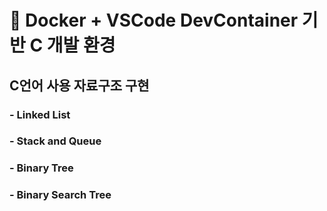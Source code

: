 # 📘 Docker + VSCode DevContainer 기반 C 개발 환경 

## C언어 사용 자료구조 구현

### - Linked List

### - Stack and Queue

### - Binary Tree

### - Binary Search Tree


